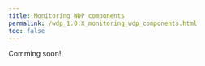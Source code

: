 ```yaml
---
title: Monitoring WDP components
permalink: /wdp_1.0.X_monitoring_wdp_components.html
toc: false
---
```


Comming soon!
